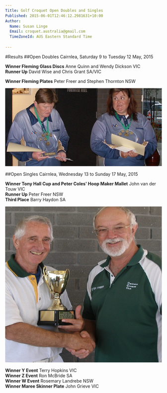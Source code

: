 ```yaml
---
Title: Golf Croquet Open Doubles and Singles
Published: 2015-06-01T12:46:12.2981631+10:00
Author:
  Name: Susan Linge
  Email: croquet.australia@gmail.com
  TimeZoneId: AUS Eastern Standard Time

---
```

#Results 
##Open Doubles
Cairnlea, Saturday 9 to Tuesday 12 May, 2015

**Winner Fleming Glass Discs** Anne Quinn and Wendy Dickson VIC<br/>
**Runner Up** David Wise and Chris Grant SA/VIC<br/>

**Winner Fleming Plates** Peter Freer and Stephen Thornton NSW

<img src="/gc-open-doubles-winners.jpg" alt="Winners Open Doubles">

##Open Singles
Cairnlea, Wednesday 13 to Sunday 17 May, 2015

**Winner Tony Hall Cup and Peter Coles' Hoop Maker Mallet** John van der Touw VIC<br/>
**Runner Up** Peter Freer NSW<br/>
**Third Place** Barry Haydon SA<br/>

<img src="/winner-and-runner-up-open-singles.jpg" alt="John van der Touw being congratulated by Runner Up, Peter Freer">

**Winner Y Event** Terry Hopkins VIC<br/>
**Winner Z Event** Ron McBride SA<br/>
**Winner W Event** Rosemary Landrebe NSW<br/>
**Winner Maree Skinner Plate** John Grieve VIC<br/>

